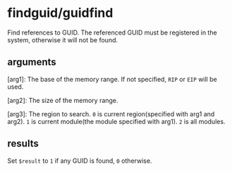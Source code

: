 # findguid/guidfind

Find references to GUID. The referenced GUID must be registered in the system, otherwise it will not be found.

## arguments

\[arg1\]: The base of the memory range. If not specified, `RIP` or `EIP` will be used.

\[arg2\]: The size of the memory range.

\[arg3\]: The region to search. `0` is current region(specified with arg1 and arg2). `1` is current module(the module specified with arg1). `2` is all modules.

## results

Set `$result` to `1` if any GUID is found, `0` otherwise.